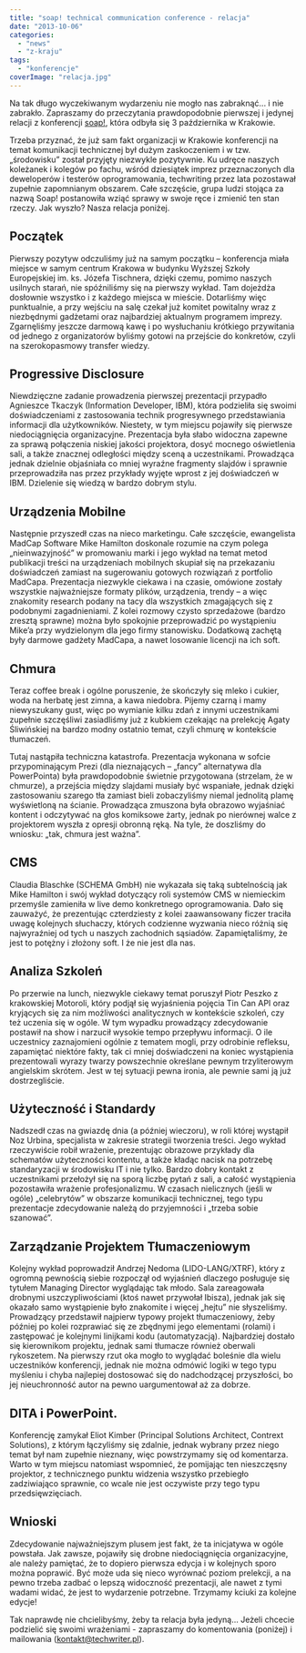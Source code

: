 ```yaml
---
title: "soap! technical communication conference - relacja"
date: "2013-10-06"
categories:
  - "news"
  - "z-kraju"
tags:
  - "konferencje"
coverImage: "relacja.jpg"
---
```


Na tak długo wyczekiwanym wydarzeniu nie mogło nas zabraknąć... i nie zabrakło. Zapraszamy do przeczytania prawdopodobnie pierwszej i jedynej relacji z konferencji [soap!](http://www.soapconf.com/), która odbyła się 3 października w Krakowie.

Trzeba przyznać, że już sam fakt organizacji w Krakowie konferencji na temat komunikacji technicznej był dużym zaskoczeniem i w tzw. „środowisku” został przyjęty niezwykle pozytywnie. Ku udręce naszych koleżanek i kolegów po fachu, wśród dziesiątek imprez przeznaczonych dla deweloperów i testerów oprogramowania, techwriting przez lata pozostawał zupełnie zapomnianym obszarem. Całe szczęście, grupa ludzi stojąca za nazwą Soap! postanowiła wziąć sprawy w swoje ręce i zmienić ten stan rzeczy. Jak wyszło? Nasza relacja poniżej.

## Początek

Pierwszy pozytyw odczuliśmy już na samym początku – konferencja miała miejsce w samym centrum Krakowa w budynku Wyższej Szkoły Europejskiej im. ks. Józefa Tischnera, dzięki czemu, pomimo naszych usilnych starań, nie spóźniliśmy się na pierwszy wykład. Tam dojeżdża dosłownie wszystko i z każdego miejsca w mieście. Dotarliśmy więc punktualnie, a przy wejściu na salę czekał już komitet powitalny wraz z niezbędnymi gadżetami oraz najbardziej aktualnym programem imprezy. Zgarnęliśmy jeszcze darmową kawę i po wysłuchaniu krótkiego przywitania od jednego z organizatorów byliśmy gotowi na przejście do konkretów, czyli na szerokopasmowy transfer wiedzy.

## Progressive Disclosure

Niewdzięczne zadanie prowadzenia pierwszej prezentacji przypadło Agnieszce Tkaczyk (Information Developer, IBM), która podzieliła się swoimi doświadczeniami z zastosowania technik progresywnego przedstawiania informacji dla użytkowników. Niestety, w tym miejscu pojawiły się pierwsze niedociągnięcia organizacyjne. Prezentacja była słabo widoczna zapewne za sprawą połączenia niskiej jakości projektora, dosyć mocnego oświetlenia sali, a także znacznej odległości między sceną a uczestnikami. Prowadząca jednak dzielnie objaśniała co mniej wyraźne fragmenty slajdów i sprawnie przeprowadziła nas przez przykłady wyjęte wprost z jej doświadczeń w IBM. Dzielenie się wiedzą w bardzo dobrym stylu.

## Urządzenia Mobilne

Następnie przyszedł czas na nieco marketingu. Całe szczęście, ewangelista MadCap Software Mike Hamilton doskonale rozumie na czym polega „nieinwazyjność” w promowaniu marki i jego wykład na temat metod publikacji treści na urządzeniach mobilnych skupiał się na przekazaniu doświadczeń zamiast na sugerowaniu gotowych rozwiązań z portfolio MadCapa. Prezentacja niezwykle ciekawa i na czasie, omówione zostały wszystkie najważniejsze formaty plików, urządzenia, trendy – a więc znakomity research podany na tacy dla wszystkich zmagających się z podobnymi zagadnieniami. Z kolei rozmowy czysto sprzedażowe (bardzo zresztą sprawne) można było spokojnie przeprowadzić po wystąpieniu Mike’a przy wydzielonym dla jego firmy stanowisku. Dodatkową zachętą były darmowe gadżety MadCapa, a nawet losowanie licencji na ich soft.

## Chmura

Teraz coffee break i ogólne poruszenie, że skończyły się mleko i cukier, woda na herbatę jest zimna, a kawa niedobra. Pijemy czarną i mamy niewyszukany gust, więc po wymianie kilku zdań z innymi uczestnikami zupełnie szczęśliwi zasiadliśmy już z kubkiem czekając na prelekcję Agaty Śliwińskiej na bardzo modny ostatnio temat, czyli chmurę w kontekście tłumaczeń.

Tutaj nastąpiła techniczna katastrofa. Prezentacja wykonana w sofcie przypominającym Prezi (dla nieznających – „fancy” alternatywa dla PowerPointa) była prawdopodobnie świetnie przygotowana (strzelam, że w chmurze), a przejścia między slajdami musiały być wspaniałe, jednak dzięki zastosowaniu szarego tła zamiast bieli zobaczyliśmy niemal jednolitą plamę wyświetloną na ścianie. Prowadząca zmuszona była obrazowo wyjaśniać kontent i odczytywać na głos komiksowe żarty, jednak po nierównej walce z projektorem wyszła z opresji obronną ręką. Na tyle, że doszliśmy do wniosku: „tak, chmura jest ważna”.

## CMS

Claudia Blaschke (SCHEMA GmbH) nie wykazała się taką subtelnością jak Mike Hamilton i swój wykład dotyczący roli systemów CMS w niemieckim przemyśle zamieniła w live demo konkretnego oprogramowania. Dało się zauważyć, że prezentując czterdziesty z kolei zaawansowany ficzer traciła uwagę kolejnych słuchaczy, których codzienne wyzwania nieco różnią się najwyraźniej od tych u naszych zachodnich sąsiadów. Zapamiętaliśmy, że jest to potężny i złożony soft. I że nie jest dla nas.

## Analiza Szkoleń

Po przerwie na lunch, niezwykle ciekawy temat poruszył Piotr Peszko z krakowskiej Motoroli, który podjął się wyjaśnienia pojęcia Tin Can API oraz kryjących się za nim możliwości analitycznych w kontekście szkoleń, czy też uczenia się w ogóle. W tym wypadku prowadzący zdecydowanie postawił na show i narzucił wysokie tempo przepływu informacji. O ile uczestnicy zaznajomieni ogólnie z tematem mogli, przy odrobinie refleksu, zapamiętać niektóre fakty, tak ci mniej doświadczeni na koniec wystąpienia prezentowali wyrazy twarzy powszechnie określane pewnym trzyliterowym angielskim skrótem. Jest w tej sytuacji pewna ironia, ale pewnie sami ją już dostrzegliście.

## Użyteczność i Standardy

Nadszedł czas na gwiazdę dnia (a później wieczoru), w roli której wystąpił Noz Urbina, specjalista w zakresie strategii tworzenia treści. Jego wykład rzeczywiście robił wrażenie, prezentując obrazowe przykłady dla schematów użyteczności kontentu, a także kładąc nacisk na potrzebę standaryzacji w środowisku IT i nie tylko. Bardzo dobry kontakt z uczestnikami przełożył się na sporą liczbę pytań z sali, a całość wystąpienia pozostawiła wrażenie profesjonalizmu. W czasach nielicznych (jeśli w ogóle) „celebrytów” w obszarze komunikacji technicznej, tego typu prezentacje zdecydowanie należą do przyjemności i „trzeba sobie szanować”.

## Zarządzanie Projektem Tłumaczeniowym

Kolejny wykład poprowadził Andrzej Nedoma (LIDO-LANG/XTRF), który z ogromną pewnością siebie rozpoczął od wyjaśnień dlaczego posługuje się tytułem Managing Director wyglądając tak młodo. Sala zareagowała drobnymi uszczypliwościami (ktoś nawet przywołał Ibisza), jednak jak się okazało samo wystąpienie było znakomite i więcej „hejtu” nie słyszeliśmy. Prowadzący przedstawił najpierw typowy projekt tłumaczeniowy, żeby później po kolei rozprawiać się ze zbędnymi jego elementami (rolami) i zastępować je kolejnymi linijkami kodu (automatyzacją). Najbardziej dostało się kierownikom projektu, jednak sami tłumacze również oberwali rykoszetem. Na pierwszy rzut oka mogło to wyglądać boleśnie dla wielu uczestników konferencji, jednak nie można odmówić logiki w tego typu myśleniu i chyba najlepiej dostosować się do nadchodzącej przyszłości, bo jej nieuchronność autor na pewno uargumentował aż za dobrze.

## DITA i PowerPoint.

Konferencję zamykał Eliot Kimber (Principal Solutions Architect, Contrext Solutions), z którym łączyliśmy się zdalnie, jednak wybrany przez niego temat był nam zupełnie nieznany, więc powstrzymamy się od komentarza. Warto w tym miejscu natomiast wspomnieć, że pomijając ten nieszczęsny projektor, z technicznego punktu widzenia wszystko przebiegło zadziwiająco sprawnie, co wcale nie jest oczywiste przy tego typu przedsięwzięciach.

## Wnioski

Zdecydowanie najważniejszym plusem jest fakt, że ta inicjatywa w ogóle powstała. Jak zawsze, pojawiły się drobne niedociągnięcia organizacyjne, ale należy pamiętać, że to dopiero pierwsza edycja i w kolejnych sporo można poprawić. Być może uda się nieco wyrównać poziom prelekcji, a na pewno trzeba zadbać o lepszą widoczność prezentacji, ale nawet z tymi wadami widać, że jest to wydarzenie potrzebne. Trzymamy kciuki za kolejne edycje!



Tak naprawdę nie chcielibyśmy, żeby ta relacja była jedyną... Jeżeli chcecie podzielić się swoimi wrażeniami - zapraszamy do komentowania (poniżej) i mailowania (kontakt@techwriter.pl).
